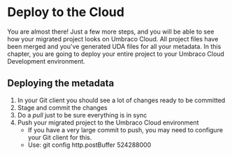 # Deploy to the Cloud

You are almost there! Just a few more steps, and you will be able to see how your migrated project looks on Umbraco Cloud. All project files have been merged and you've generated UDA files for all your metadata. In this chapter, you are going to deploy your entire project to your Umbraco Cloud Development environment.

## Deploying the metadata
1. In your Git client you should see a lot of changes ready to be committed
2. Stage and commit the changes
3. Do a *pull* just to be sure everything is in sync
4. Push your migrated project to the Umbraco Cloud environment
    * If you have a very large commit to push, you may need to configure your Git client for this.
    * Use: git config http.postBuffer 524288000

